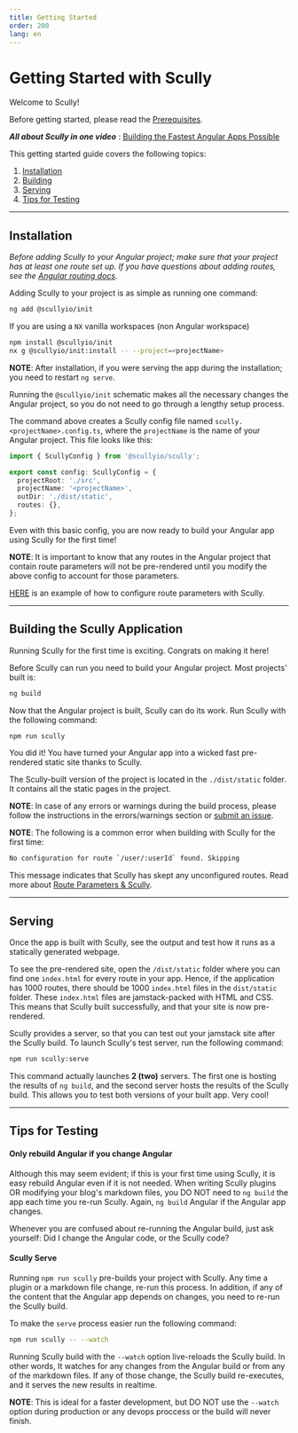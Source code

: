 ```yaml
---
title: Getting Started
order: 200
lang: en
---
```


# Getting Started with Scully

Welcome to Scully!

Before getting started, please read the [Prerequisites](pre-requisites.md).

**_All about Scully in one video_** : [Building the Fastest Angular Apps Possible](https://thinkster.io/tutorials/scully-webinar-building-the-fastest-angular-apps-possible)

This getting started guide covers the following topics:

1. [Installation](#installation)
2. [Building](#building-the-scully-application)
3. [Serving](#serving)
4. [Tips for Testing](#tips-for-testing)

---

## Installation

_Before adding Scully to your Angular project; make sure that
your project has at least one route set up. If you have questions about adding
routes, see the [Angular routing docs](https://angular.io/start/start-routing)._

Adding Scully to your project is as simple as running one command:

```bash
ng add @scullyio/init
```

If you are using a `NX` vanilla workspaces (non Angular workspace)

```bash
npm install @scullyio/init
nx g @scullyio/init:install -- --project=<projectName>
```

**NOTE**: After installation, if you were serving the app during the installation; you need to restart `ng serve`.

Running the `@scullyio/init` schematic makes all the necessary changes the Angular
project, so you do not need to go through a lengthy setup process.

The command above creates a Scully config file named `scully.<projectName>.config.ts`, where the `projectName` is the name of your Angular project. This file looks like this:

```typescript
import { ScullyConfig } from '@scullyio/scully';

export const config: ScullyConfig = {
  projectRoot: './src',
  projectName: '<projectName>',
  outDir: './dist/static',
  routes: {},
};
```

Even with this basic config, you are now ready to build your Angular app using Scully for the first time!

**NOTE**: It is important to know that any routes in the Angular project that contain route parameters
will not be pre-rendered until you modify the above config to account for those parameters.

[HERE](./plugin/jsonPlugin.md)
is an example of how to configure route parameters with Scully.

---

## Building the Scully Application

Running Scully for the first time is exciting. Congrats on making it here!

Before Scully can run you need to build your Angular project. Most projects' built is:

```bash
ng build
```

Now that the Angular project is built, Scully can do its work. Run Scully with the following command:

```bash
npm run scully
```

You did it! You have turned your Angular app into a wicked fast pre-rendered static site thanks to Scully.

The Scully-built version of the project is located in the `./dist/static` folder. It contains all the static pages in the project.

**NOTE**: In case of any errors or warnings during the build process, please follow the instructions in the errors/warnings section or [submit an issue](https://github.com/scullyio/scully/issues/new/choose).

**NOTE**: The following is a common error when building with Scully for the first time:

```bash
No configuration for route `/user/:userId` found. Skipping
```

This message indicates that Scully has skept any unconfigured routes. Read more about [Route Parameters & Scully](./routeParameters.md).

---

## Serving

Once the app is built with Scully, see the output and test how it runs as a statically generated webpage.

To see the pre-rendered site, open the `/dist/static` folder where you can find one `index.html` for every route in your app. Hence, if the application has 1000 routes, there should be 1000 `index.html` files in the `dist/static` folder.
These `index.html` files are jamstack-packed with HTML and CSS. This means that Scully built successfully, and that your site is now pre-rendered.

Scully provides a server, so that you can test out your jamstack site after the Scully build. To launch Scully's test server, run the following command:

```bash
npm run scully:serve
```

This command actually launches **2 (two)** servers. The first one is hosting the results of `ng build`, and the second server hosts the results of the Scully build. This allows you to test both versions of your built app. Very cool!

---

## Tips for Testing

#### Only rebuild Angular if you change Angular

Although this may seem evident; if this is your first time using Scully, it is easy rebuild Angular even if it is not needed. When writing Scully plugins OR modifying your blog's markdown files, you DO NOT need to `ng build` the app each time you re-run Scully. Again, `ng build` Angular if the Angular app changes.

Whenever you are confused about re-running the Angular build, just ask yourself: Did I change the Angular code, or the Scully code?

#### Scully Serve

Running `npm run scully` pre-builds your project with Scully. Any time a plugin or a markdown file change, re-run this process. In addition, if any of the content that the Angular app depends on changes, you need to re-run the Scully build.

To make the `serve` process easier run the following command:

```bash
npm run scully -- --watch
```

Running Scully build with the `--watch` option live-reloads the Scully build. In other words, It watches for any changes from the Angular build or from any of the markdown files. If any of those change, the Scully build re-executes, and it serves the new results in realtime.

**NOTE**: This is ideal for a faster development, but DO NOT use the `--watch` option during production or any devops proccess or the build will never finish.
